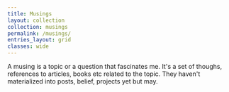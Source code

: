 ```yaml
---
title: Musings
layout: collection
collection: musings
permalink: /musings/
entries_layout: grid
classes: wide
---
```


A musing is a topic or a question that fascinates me. It's a set of thoughs, references to articles, books etc related to the topic. They haven't materialized into posts, belief, projects yet but may.
